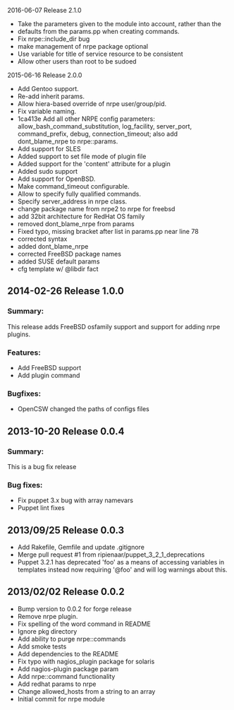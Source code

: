 2016-06-07 Release 2.1.0

* Take the parameters given to the module into account, rather than the
* defaults from the params.pp when creating commands.
* Fix nrpe::include_dir bug 
* make management of nrpe package optional
* Use variable for title of service resource to be consistent
* Allow other users than root to be sudoed

2015-06-16 Release 2.0.0

* Add Gentoo support.
* Re-add inherit params.
* Allow hiera-based override of nrpe user/group/pid.
* Fix variable naming.
* 1ca413e Add all other NRPE config parameters: allow_bash_command_substitution, log_facility, server_port, command_prefix, debug, connection_timeout; also add dont_blame_nrpe to nrpe::params.
* Add support for SLES
* Added support to set file mode of plugin file
* Added support for the 'content' attribute for a plugin
* Added sudo support
* Add support for OpenBSD.
* Make command_timeout configurable.
* Allow to specify fully qualified commands.
* Specify server_address in nrpe class.
* change package name from nrpe2 to nrpe for freebsd
* add 32bit architecture for RedHat OS family
* removed dont_blame_nrpe from params
* Fixed typo, missing bracket after list in params.pp near line 78
* corrected syntax
* added dont_blame_nrpe
* corrected FreeBSD package names
* added SUSE default params
* cfg template w/ @libdir fact

## 2014-02-26 Release 1.0.0
### Summary:

This release adds FreeBSD osfamily support and support
for adding nrpe plugins.

### Features:

- Add FreeBSD support
- Add plugin command

### Bugfixes:

- OpenCSW changed the paths of configs files

## 2013-10-20 Release 0.0.4

### Summary:

This is a bug fix release

### Bug fixes:

  - Fix puppet 3.x bug with array namevars
  - Puppet lint fixes

## 2013/09/25 Release 0.0.3

- Add Rakefile, Gemfile and update .gitignore
- Merge pull request #1 from ripienaar/puppet_3_2_1_deprecations
- Puppet 3.2.1 has deprecated 'foo' as a means of accessing variables in templates instead now requiring '@foo' and will log warnings about this.

## 2013/02/02 Release 0.0.2

- Bump version to 0.0.2 for forge release
- Remove nrpe plugin.
- Fix spelling of the word command in README
- Ignore pkg directory
- Add ability to purge nrpe::commands
- Add smoke tests
- Add dependencies to the README
- Fix typo with nagios_plugin package for solaris
- Add nagios-plugin package param
- Add nrpe::command functionality
- Add redhat params to nrpe
- Change allowed_hosts from a string to an array
- Initial commit for nrpe module

